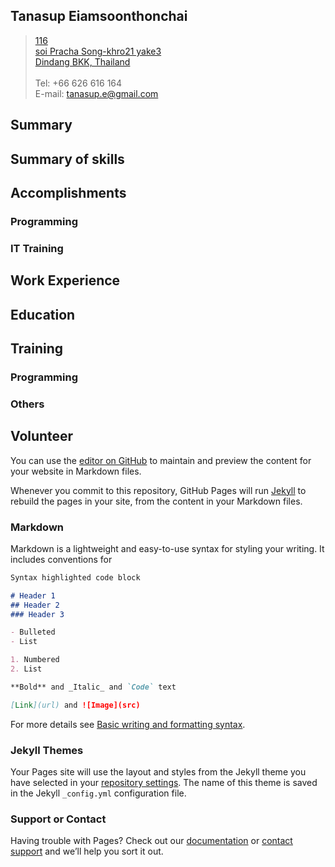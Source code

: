 ## Tanasup Eiamsoonthonchai

> [116 <br />
soi Pracha Song-khro21 yake3 <br />
Dindang BKK, Thailand](http://www.google.com/maps/place/13.774109,100.557783)<br /><br />
> Tel: +66 626 616 164 <br />
> E-mail: [tanasup.e@gmail.com](mailto:tanasup.e@gmail.com) <br />

## Summary

## Summary of skills

## Accomplishments

### Programming

### IT Training

## Work Experience

## Education

## Training

### Programming

### Others

## Volunteer

You can use the [editor on GitHub](https://github.com/Lab4289/known_tne/edit/gh-pages/index.md) to maintain and preview the content for your website in Markdown files.

Whenever you commit to this repository, GitHub Pages will run [Jekyll](https://jekyllrb.com/) to rebuild the pages in your site, from the content in your Markdown files.

### Markdown

Markdown is a lightweight and easy-to-use syntax for styling your writing. It includes conventions for

```markdown
Syntax highlighted code block

# Header 1
## Header 2
### Header 3

- Bulleted
- List

1. Numbered
2. List

**Bold** and _Italic_ and `Code` text

[Link](url) and ![Image](src)
```

For more details see [Basic writing and formatting syntax](https://docs.github.com/en/github/writing-on-github/getting-started-with-writing-and-formatting-on-github/basic-writing-and-formatting-syntax).

### Jekyll Themes

Your Pages site will use the layout and styles from the Jekyll theme you have selected in your [repository settings](https://github.com/Lab4289/known_tne/settings/pages). The name of this theme is saved in the Jekyll `_config.yml` configuration file.

### Support or Contact

Having trouble with Pages? Check out our [documentation](https://docs.github.com/categories/github-pages-basics/) or [contact support](https://support.github.com/contact) and we’ll help you sort it out.
